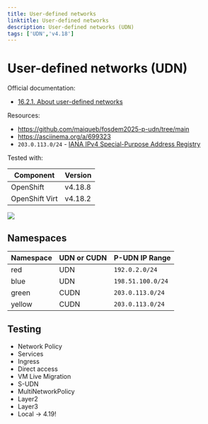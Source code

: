```yaml
---
title: User-defined networks
linktitle: User-defined networks
description: User-defined networks (UDN)
tags: ['UDN','v4.18']
---
```

# User-defined networks (UDN)

Official documentation:

* [16.2.1. About user-defined networks](https://docs.redhat.com/en/documentation/openshift_container_platform/4.18/html/networking/multiple-networks#about-user-defined-networks)

Resources:

* https://github.com/maiqueb/fosdem2025-p-udn/tree/main
* https://asciinema.org/a/699323
* `203.0.113.0/24` - [IANA IPv4 Special-Purpose Address Registry](https://www.iana.org/assignments/iana-ipv4-special-registry/iana-ipv4-special-registry.xhtml)

Tested with:

|Component|Version|
|---|---|
|OpenShift|v4.18.8|
|OpenShift Virt|v4.18.2|

![](overview.drawio)

## Namespaces

|Namespace|UDN or CUDN|P-UDN IP Range|
|---|---|---|
|red|UDN|`192.0.2.0/24`|
|blue|UDN|`198.51.100.0/24`|
|green|CUDN|`203.0.113.0/24`|
|yellow|CUDN|`203.0.113.0/24`|

## Testing

* Network Policy
* Services
* Ingress
* Direct access
* VM Live Migration
* S-UDN
* MultiNetworkPolicy
* Layer2
* Layer3
* Local -> 4.19!
